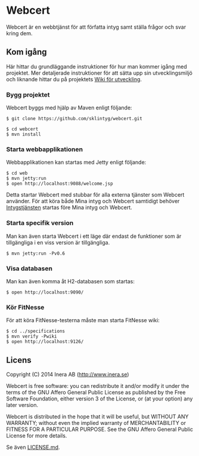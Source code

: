 # Webcert
Webcert är en webbtjänst för att författa intyg samt ställa frågor och svar kring dem. 

## Kom igång
Här hittar du grundläggande instruktioner för hur man kommer igång med projektet. Mer detaljerade instruktioner för att sätta upp sin utvecklingsmiljö och liknande hittar du på projektets [Wiki för utveckling](https://github.com/sklintyg/common/wiki).

### Bygg projektet
Webcert byggs med hjälp av Maven enligt följande:
```
$ git clone https://github.com/sklintyg/webcert.git

$ cd webcert
$ mvn install
```

### Starta webbapplikationen
Webbapplikationen kan startas med Jetty enligt följande:
```
$ cd web
$ mvn jetty:run
$ open http://localhost:9088/welcome.jsp
```

Detta startar Webcert med stubbar för alla externa tjänster som Webcert använder. För att köra både Mina intyg och Webcert samtidigt behöver [Intygstjänsten](https://github.com/sklintyg/intygstjanst) startas före Mina intyg och Webcert.

### Starta specifik version
Man kan även starta Webcert i ett läge där endast de funktioner som är tillgängliga i en viss version är tillgängliga.
```
$ mvn jetty:run -Pv0.6
```

### Visa databasen
Man kan även komma åt H2-databasen som startas:
```
$ open http://localhost:9090/
```

### Kör FitNesse
För att köra FitNesse-testerna måste man starta FitNesse wiki:
```
$ cd ../specifications
$ mvn verify -Pwiki
$ open http://localhost:9126/
```

## Licens
Copyright (C) 2014 Inera AB (http://www.inera.se)

Webcert is free software: you can redistribute it and/or modify it under the terms of the GNU Affero General Public License as published by the Free Software Foundation, either version 3 of the License, or (at your option) any later version.

Webcert is distributed in the hope that it will be useful, but WITHOUT ANY WARRANTY; without even the implied warranty of MERCHANTABILITY or FITNESS FOR A PARTICULAR PURPOSE.  See the GNU Affero General Public License for more details.

Se även [LICENSE.md](https://github.com/sklintyg/common/blob/master/LICENSE.md). 
